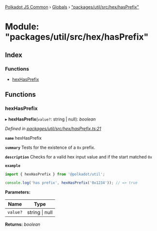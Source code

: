 [Polkadot JS Common](../README.md) › [Globals](../globals.md) › ["packages/util/src/hex/hasPrefix"](_packages_util_src_hex_hasprefix_.md)

# Module: "packages/util/src/hex/hasPrefix"

## Index

### Functions

* [hexHasPrefix](_packages_util_src_hex_hasprefix_.md#hexhasprefix)

## Functions

###  hexHasPrefix

▸ **hexHasPrefix**(`value?`: string | null): *boolean*

*Defined in [packages/util/src/hex/hasPrefix.ts:21](https://github.com/polkadot-js/common/blob/e487d0a4/packages/util/src/hex/hasPrefix.ts#L21)*

**`name`** hexHasPrefix

**`summary`** Tests for the existence of a `0x` prefix.

**`description`** 
Checks for a valid hex input value and if the start matched `0x`

**`example`** 
<BR>

```javascript
import { hexHasPrefix } from '@polkadot/util';

console.log('has prefix', hexHasPrefix('0x1234')); // => true
```

**Parameters:**

Name | Type |
------ | ------ |
`value?` | string &#124; null |

**Returns:** *boolean*
